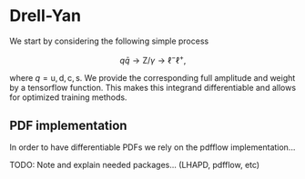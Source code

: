 # Drell-Yan

We start by considering the following simple process

$$
q \bar{q} \to \mathrm{Z}/\gamma \to \ell^{-} \ell^{+},
$$

where $q =\mathrm{u}, \mathrm{d}, \mathrm{c}, \mathrm{s}$.
We provide the corresponding full amplitude and weight by a tensorflow function. This makes this integrand differentiable and allows for optimized training methods.

## PDF implementation

In order to have differentiable PDFs we rely on the pdfflow implementation...

TODO: Note and explain needed packages... (LHAPD, pdfflow, etc)
